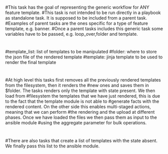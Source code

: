 #This task has the goal of representing the generic workflow for ANY feature template.
#This task is not intended to be run directly in a playbook as standalone task. It is supposed to be included from a parent task.
#Examples of parent tasks are the ones specific for a type of feature template, e.g. banner.
#Once a parent tasks includes this generic task some variables have to be passed, e.g. loop_over,folder and template.
#
#template_list: list of templates to be manipulated
#folder: where to store the json file of the rendered template
#template: jinja template to be used to render the final template
#
#At high level this tasks first removes all the previously rendered templates from the filesystem, then it renders the
#new ones and saves them in $folder. The tasks renders only the template with state present. We then load from
#filesystem the templates that we have just rendered, this is due to the fact that the template module is not able to
#generate facts with the rendered content. On the other side this enables multi-staged actions, meaning that we can perform
#the rendering and the upload at different phases. Once we have loaded the files we then pass them as input to the ansible module
#using the aggregate parameter for bulk operations.
#
#There are also tasks that create a list of templates with the state absent. We finally pass this list to the ansible module.

